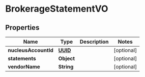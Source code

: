 
# BrokerageStatementVO

## Properties
Name | Type | Description | Notes
------------ | ------------- | ------------- | -------------
**nucleusAccountId** | [**UUID**](UUID.md) |  |  [optional]
**statements** | **Object** |  |  [optional]
**vendorName** | **String** |  |  [optional]



